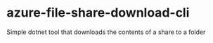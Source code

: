 # azure-file-share-download-cli
Simple dotnet tool that downloads the contents of a share to a folder
